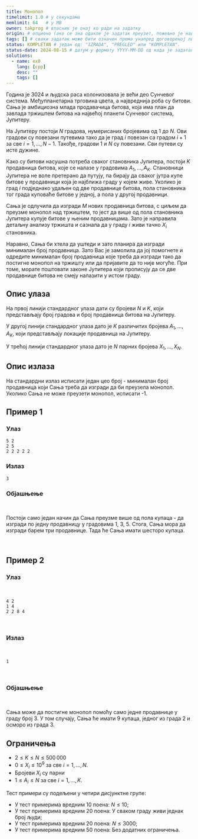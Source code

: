 ```yaml
---
title: Монопол
timelimit: 1.0 # у секундама
memlimit: 64   # y MB
owner: takprog # власник је онај ко ради на задатку
origin: # опционо (ако се зна одакле је задатак преузет, пожељно је навести извор)
tags: [] # сваки задатак може бити означен према унапред договореној листи ознака
status: KOMPLETAN # један од: "IZRADA", "PREGLED" или "KOMPLETAN".
status-date: 2024-08-15 # датум у формату YYYY-MM-DD од када је задатак у наведеном статусу
solutions:
  - name: ex0
    lang: [cpp]
    desc: ""
    tags: []
---
```


Година је 3024 и људска раса колонизовала је већи део Сунчевог система. Међупланетарна трговина цвета, а највреднија роба су битови. Сања је амбициозна млада продавачица битова, која има план да завлада тржиштем битова на највећој планети Сунчевог система, Јупитеру. 

На Јупитеру постоји $N$ градова, нумерисаних бројевима од $1$ до $N$. Ови градови су повезани путевима тако да је град $i$ повезан са градом $i+1$ за све $i=1, \dots,  N-1$. Такође, градови $1$ и $N$ су повезани. Сви путеви су исте дужине.

Како су битови насушна потреба сваког становника Јупитера, постоји $K$ продавница битова, које се налазе у градовима $A_1, \dots,  A_K$. Становници Јупитера не воле претерано да путују, па бирају да сваког јутра купе битове у продавници која је најближа граду у којем живе. Уколико је град $i$ подједнако удаљен од две продавнице битова, пола становника тог града куповаће битове у једној, а пола у другој продавници.

Сања је одлучила да изгради $M$ нових продавница битова, с циљем да преузме монопол над тржиштем, то јест да више од пола становника Јупитера купује битове у њеним продавницама. Зато је направила детаљну анализу тржишта и сазнала да у граду $i$ живи тачно $X_i$ становника.

Наравно, Сања би хтела да уштеди и зато планира да изгради минималан број продавница. Зато Вас је замолила да јој помогнете и одредите минималан број продавница које треба да изгради тако да постигне монопол на тржишту или да пријавите да то није могуће. При томе, морате поштовати законе Јупитера који прописују да се две продавнице битова не смеју налазити у истом граду.

## Опис улаза

На првој линији стандардног улаза дати су бројеви $N$ и $K$, који представљају број градова и број продавница битова на Јупитеру.

У другој линији стандардног улаза дато је $K$ различитих бројева $A_1, \dots,  A_K$, који представљају локације продавница на Јупитеру.

У трећој линији стандардног улаза дато је $N$ парних бројева $X_1, \dots, X_N$.

## Опис излаза

На стандардни излаз исписати један цео број - минималан број продавница који Сања треба да изгради да би преузела монопол. Уколико Сања не може преузети монопол, исписати -1.


## Пример 1

### Улаз

```
5 2
2 5
2 2 2 2 2
```

### Излаз

```
3
```


### Објашњење

<br>

Постоји само један начин да Сања преузме више од пола купаца - да изгради по једну продавницу у градовима 1, 3, 5. Стога, Сања мора да изгради барем три продавнице. Тада ће Сања имати шесторо купаца.

<br>

## Пример 2

### Улаз

<br>

```
4 2
1 4
2 2 8 4
```

<br>

### Излаз

<br>

```
1
```

<br>

### Објашњење

<br>

Сања може да постигне монопол помоћу само једне продавнице у граду број 3. У том случају, Сања ће имати 9 купаца, једног из града 2 и осморо из града 3.
<br>


## Ограничења

- $2 \leq K \leq N \leq 500\,000$
- $0 \leq X_i \leq 10^9$ за све $i=1, \dots, N$.
- Бројеви $X_i$ су парни
- $1 \leq A_i \leq N$ за све $i=1, \dots, K$.

Тест примери су подељени у четири дисјунктне групе:

- У тест примерима вредним 10 поена: $N \leq 10$;
- У тест примерима вредним 20 поена: У сваком граду живи једнак број људи;
- У тест примерима вредним 20 поена: $N \leq 3000$;
- У тест примерима вредним 50 поена: Без додатних ограничења.
